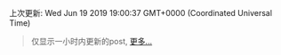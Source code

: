 
  
 上次更新: Wed Jun 19 2019 19:00:37 GMT+0000 (Coordinated Universal Time) 

 > 仅显示一小时内更新的post, [更多...](screenshots/)
  